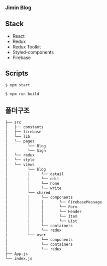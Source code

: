 ### Jimin Blog

## Stack
- React
- Redux
- Redux Toolkit
- Styled-components
- Firebase

## Scripts
```
$ npm start
```
```angular2html
$ npm run build
```

## 폴더구조
```bash
├── src
│   ├── constants
│   ├── firebase
│   └── lib
│   └── pages
│         └── Blog
│         └── Sign
│   └── redux
│   └── style
│   └── views
│         └── blog
│         │     └── detail
│         │     └── edit
│         │     └── home
│         │     └── write
│         └── shared
│         │     └── components
│         │     │       └── FirebaseMessage
│         │     │       └── Form
│         │     │       └── Header
│         │     │       └── Item
│         │     │       └── List
│         │     └── containers
│         │     └── redux
│         └── user
│               └── components
│               └── containers
│               └── redux
├── App.js
└── index.js
```
